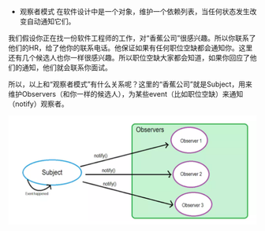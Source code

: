 - 观察者模式 在软件设计中是一个对象，维护一个依赖列表，当任何状态发生改变自动通知它们。

我们假设你正在找一份软件工程师的工作，对“香蕉公司”很感兴趣。所以你联系了他们的HR，给了他你的联系电话。他保证如果有任何职位空缺都会通知你。这里还有几个候选人也你一样很感兴趣。所以职位空缺大家都会知道，如果你回应了他们的通知，他们就会联系你面试。

所以，以上和“观察者模式”有什么关系呢？这里的“香蕉公司”就是Subject，用来维护Observers（和你一样的候选人），为某些event（比如职位空缺）来通知（notify）观察者。

<img src='ob.png' />
